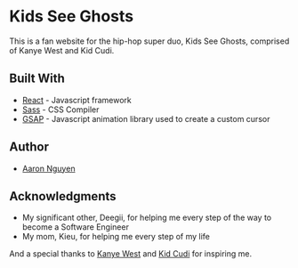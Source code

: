 # Kids See Ghosts
This is a fan website for the hip-hop super duo, Kids See Ghosts, comprised of Kanye West and Kid Cudi. 

## Built With
* [React](https://reactjs.org/) - Javascript framework
* [Sass](https://sass-lang.com/) - CSS Compiler
* [GSAP](https://greensock.com/gsap/) - Javascript animation library used to create a custom cursor

## Author
* [Aaron Nguyen](https://www.aaron-nguyen.com/) 

## Acknowledgments
* My significant other, Deegii, for helping me every step of the way to become a Software Engineer
* My mom, Kieu, for helping me every step of my life

And a special thanks to [Kanye West](https://www.kanyewest.com/) and [Kid Cudi](http://www.kidcudi.com/) for inspiring me. 
